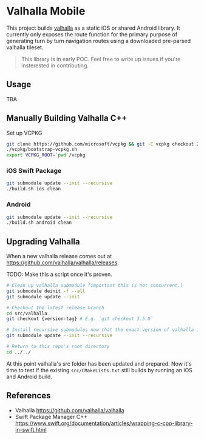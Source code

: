 # Valhalla Mobile

This project builds [valhalla](https://github.com/valhalla/valhalla) as a static iOS or shared Android library. It currently only exposes the route function for the primary purpose of generating turn by turn navigation routes using a downloaded pre-parsed valhalla tileset.

> This library is in early POC. Feel free to write up issues if you're insterested in contributing.

## Usage

TBA

## Manually Building Valhalla C++

Set up VCPKG

```sh
git clone https://github.com/microsoft/vcpkg && git -C vcpkg checkout 2024.09.23
./vcpkg/bootstrap-vcpkg.sh
export VCPKG_ROOT=`pwd`/vcpkg
```

### iOS Swift Package

```sh
git submodule update --init --recursive
./build.sh ios clean
```

### Android

```sh
git submodule update --init --recursive
./build.sh android clean
```

## Upgrading Valhalla

When a new valhalla release comes out at <https://github.com/valhalla/valhalla/releases>.

TODO: Make this a script once it's proven.

```sh
# Clean up valhalla submodule (important this is not concurrent.)
git submodule deinit -f --all
git submodule update --init

# Checkout the latest release branch
cd src/valhalla
git checkout {version-tag} # E.g. `git checkout 3.5.0`

# Install recursive submodules now that the exact version of valhalla is selected.
git submodule update --init --recursive

# Return to this repo's root directory
cd ../../
```

At this point valhalla's src folder has been updated and prepared. Now it's time to test if the existing `src/CMakeLists.txt` still builds by running
an iOS and Android build.

## References

- Valhalla <https://github.com/valhalla/valhalla>
- Swift Package Manager C++ <https://www.swift.org/documentation/articles/wrapping-c-cpp-library-in-swift.html>
